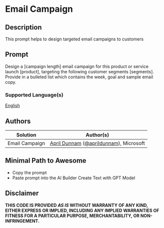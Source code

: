 # Email Campaign

## Description

This prompt helps to design targeted email campaigns to customers

## Prompt

Design a [campaign length] email campaign for this product or service launch [product], targeting the following customer segments [segments]. Provide in a bulleted list which contains the week, goal and sample email copy.

### Supported Language(s)

[English](./en-us/prompt.md)

## Authors

Solution|Author(s)
--------|---------
Email Campaign | [April Dunnam](https://github.com/aprildunnam) ([@aprildunnam](https://twitter.com/aprildunnam)), Microsoft

## Minimal Path to Awesome

* Copy the prompt
* Paste prompt into the AI Builder Create Text with GPT Model

## Disclaimer

**THIS CODE IS PROVIDED *AS IS* WITHOUT WARRANTY OF ANY KIND, EITHER EXPRESS OR IMPLIED, INCLUDING ANY IMPLIED WARRANTIES OF FITNESS FOR A PARTICULAR PURPOSE, MERCHANTABILITY, OR NON-INFRINGEMENT.**
